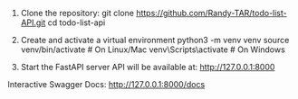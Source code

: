 1. Clone the repository:
git clone https://github.com/Randy-TAR/todo-list-API.git
cd todo-list-api

2. Create and activate a virtual environment
python3 -m venv venv
source venv/bin/activate   # On Linux/Mac
venv\Scripts\activate      # On Windows

3. Start the FastAPI server
API will be available at:
  http://127.0.0.1:8000

Interactive Swagger Docs:
  http://127.0.0.1:8000/docs
